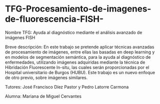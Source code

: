 # TFG-Procesamiento-de-imagenes-de-fluorescencia-FISH-

Nombre TFG: Ayuda al diagnóstico mediante el análisis avanzado de imágenes FISH

Breve descripción: En este trabajo se pretende aplicar técnicas avanzadas de procesamiento de imágenes, entre ellas las basadas en deep learning y en modelos de segmentación semántica, para la ayuda al diagnóstico de enfermedades, utilizando imágenes adquiridas mediante la técnica de Hibridación Fluorescente In-situ, las cuales serán proporcionadas por el Hospital universitario de Burgos (HUBU). Este trabajo es un nuevo enfoque de otro previo, sobre imágenes similares.

Tutores: José Francisco Díez Pastor y Pedro Latorre Carmona

Alumna: Mariana de Miguel Cervantes
